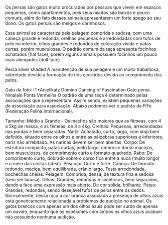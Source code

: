 Os persas são gatos muito procurados por pessoas que vivem em espaços pequenos, como apartamentos, pois seus miados são baixos e pouco comuns, além do fato desses animais apresentarem um forte apego ao seu dono. Os gatos persas são meigos e carinhosos.

Esse animal se caracteriza pela pelagem comprida e sedosa, com uma cabeça grande e redonda, orelhas pequenas e arredondadas com tufos de pelo no interior, olhos grandes e redondos de coloração vívida e patas curtas, porém musculosas. O padrão comum da raça apresenta focinhos achatados (flat face), porém alguns animais possuem focinhos um pouco mais alongados (doll face).


Persa silver shaded
A manutenção de sua pelagem é um muito trabalhosa, sobretudo devido a formação de nós ocorridos devido ao comprimento dos pelos.

Gato da foto: IT*Anjelikatz Domino Dancing of Fascination
Gato persa himalaio Ponta Vermelha
O padrão de uma raça é determinado pelas associações que a representam. Assim sendo, existem pequenas variações de associação para associação. Abaixo podemos ver o padrão da FIFe (Federação Felina Internacional).

Tamanho: Médio a Grande - Os machos são maiores que as fêmeas, com 4 a 5kg de massa, e as fêmeas, de 3 a 4kg.
Orelhas: Pequenas, arredondadas nas pontas e bem separadas.
Nariz: Achatado, curto, largo, com stop bem definido, situado entre os olhos e entre as pálpebras superiores e inferiores, nariz não arrebitado. As narinas devem ser bem abertas.
Corpo: De estrutura compacta, patas curtas, peito largo, ombros e dorso maciços, bem musculosos, de comprimento curto e formato quadrado.
Rabo: De comprimento curto, dobrado sobre o dorso fica entre a nuca (muito longo) e o meio das costas (ideal).
Pescoço: Curto e forte.
Cabeça: De formato redondo, maciça, bem equilibrada, crânio largo. Testa arredondada, bochechas cheias.
Pelagem: Comprida, densa, de textura fina e sedosa (sem ser lanosa).
Olhos: Grandes, redondos e simétricos, bem separados, dando a face uma expressão mais aberta. De cor sólida, brilhante.
Patas: Grandes, redondas, sendo desejável tufos de pelos entre os dedos.
Normalmente, nessa raça a cor branca associada a presença de olhos azuis está geneticamente relacionada a problemas de audição no animal. Os gatos brancos com apenas um dos olhos azuis pode ser surdo de apenas um ouvido, enquanto que os espécimes com ambos os olhos azuis acabam não possuindo nenhuma audição.
